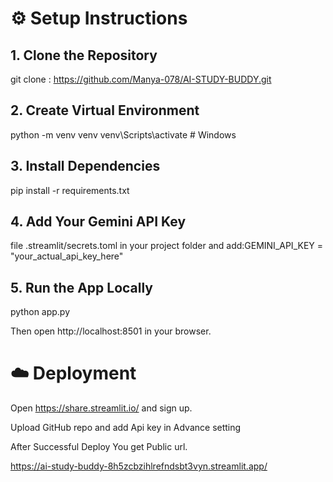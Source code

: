 
# ⚙️ Setup Instructions

## 1. Clone the Repository
git clone : https://github.com/Manya-078/AI-STUDY-BUDDY.git

## 2. Create Virtual Environment
python -m venv venv
venv\Scripts\activate        # Windows

## 3. Install Dependencies
pip install -r requirements.txt

## 4. Add Your Gemini API Key
file .streamlit/secrets.toml in your project folder and add:GEMINI_API_KEY = "your_actual_api_key_here"

## 5. Run the App Locally
python app.py

Then open http://localhost:8501 in your browser.


# ☁️ Deployment

Open https://share.streamlit.io/
and sign up.

Upload GitHub repo and add Api key in Advance setting 

After Successful Deploy You get Public url.

https://ai-study-buddy-8h5zcbzihlrefndsbt3vyn.streamlit.app/
